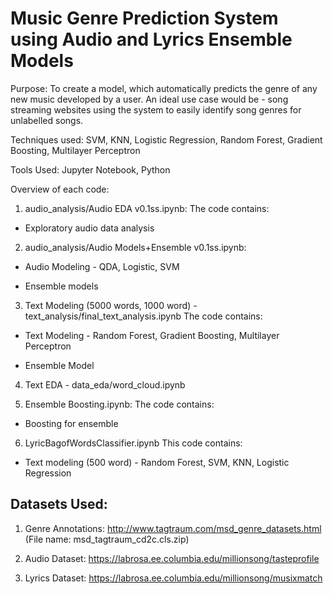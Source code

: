 # Music Genre Prediction System using Audio and Lyrics Ensemble Models

Purpose: To create a model, which automatically predicts the genre of any new music developed by a user. An ideal use case would be - song streaming websites using the system to easily identify song genres for unlabelled songs.

Techniques used: SVM, KNN, Logistic Regression, Random Forest, Gradient Boosting, Multilayer Perceptron

Tools Used: Jupyter Notebook, Python

Overview of each code:

1. audio_analysis/Audio EDA v0.1ss.ipynb: 
The code contains:

  * Exploratory audio data analysis 

2. audio_analysis/Audio Models+Ensemble v0.1ss.ipynb:
  
  * Audio Modeling - QDA, Logistic, SVM
  
  * Ensemble models

3. Text Modeling (5000 words, 1000 word) - text_analysis/final_text_analysis.ipynb
The code contains:

  * Text Modeling - Random Forest, Gradient Boosting, Multilayer Perceptron
  
  * Ensemble Model

4. Text EDA - data_eda/word_cloud.ipynb
 
5. Ensemble Boosting.ipynb: 
The code contains:

  * Boosting for ensemble 

6. LyricBagofWordsClassifier.ipynb
This code contains:

  * Text modeling (500 word) - Random Forest, SVM, KNN, Logistic Regression
  
## Datasets Used:
1. Genre Annotations:
 http://www.tagtraum.com/msd_genre_datasets.html (File name: msd_tagtraum_cd2c.cls.zip)
 
2. Audio Dataset:
 https://labrosa.ee.columbia.edu/millionsong/tasteprofile

3. Lyrics Dataset:
 https://labrosa.ee.columbia.edu/millionsong/musixmatch
